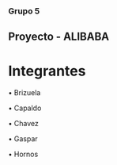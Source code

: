 ### Grupo 5

## Proyecto -  ALIBABA

# Integrantes 

• Brizuela

• Capaldo

• Chavez

• Gaspar

• Hornos
